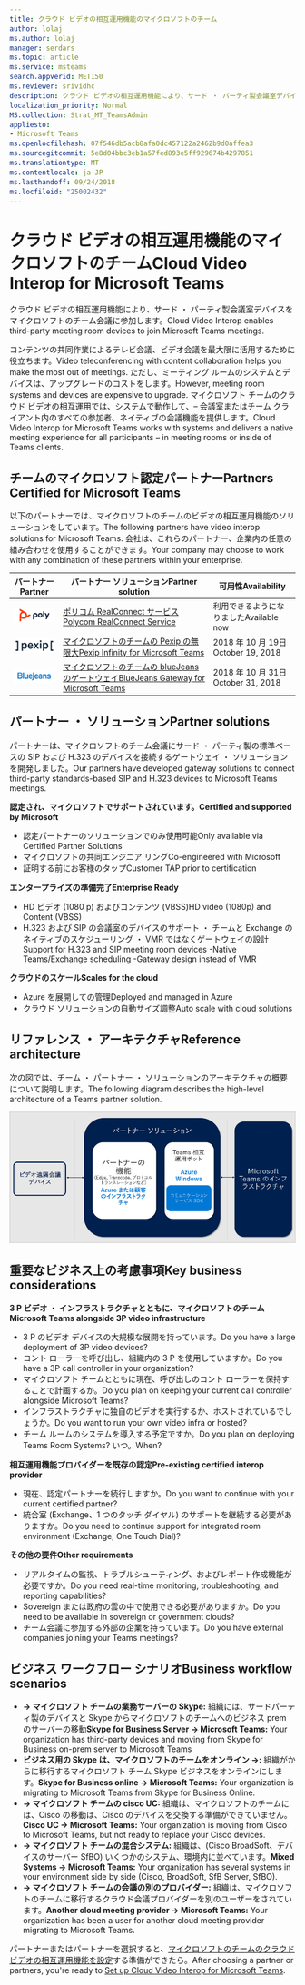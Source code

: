 ```yaml
---
title: クラウド ビデオの相互運用機能のマイクロソフトのチーム
author: lolaj
ms.author: lolaj
manager: serdars
ms.topic: article
ms.service: msteams
search.appverid: MET150
ms.reviewer: srividhc
description: クラウド ビデオの相互運用機能により、サード ・ パーティ製会議室デバイスをマイクロソフトのチーム会議に参加します。
localization_priority: Normal
MS.collection: Strat_MT_TeamsAdmin
appliesto:
- Microsoft Teams
ms.openlocfilehash: 07f546db5acb8afa0dc457122a2462b9d0affea3
ms.sourcegitcommit: 5e8d04bbc3eb1a57fed893e5ff929674b4297851
ms.translationtype: MT
ms.contentlocale: ja-JP
ms.lasthandoff: 09/24/2018
ms.locfileid: "25002432"
---
```

# <a name="cloud-video-interop-for-microsoft-teams"></a><span data-ttu-id="57040-103">クラウド ビデオの相互運用機能のマイクロソフトのチーム</span><span class="sxs-lookup"><span data-stu-id="57040-103">Cloud Video Interop for Microsoft Teams</span></span>

<span data-ttu-id="57040-104">クラウド ビデオの相互運用機能により、サード ・ パーティ製会議室デバイスをマイクロソフトのチーム会議に参加します。</span><span class="sxs-lookup"><span data-stu-id="57040-104">Cloud Video Interop enables third-party meeting room devices to join Microsoft Teams meetings.</span></span>

<span data-ttu-id="57040-105">コンテンツの共同作業によるテレビ会議、ビデオ会議を最大限に活用するために役立ちます。</span><span class="sxs-lookup"><span data-stu-id="57040-105">Video teleconferencing with content collaboration helps you make the most out of meetings.</span></span> <span data-ttu-id="57040-106">ただし、ミーティング ルームのシステムとデバイスは、アップグレードのコストをします。</span><span class="sxs-lookup"><span data-stu-id="57040-106">However, meeting room systems and devices are expensive to upgrade.</span></span> <span data-ttu-id="57040-107">マイクロソフト チームのクラウド ビデオの相互運用では、システムで動作して、– 会議室またはチーム クライアント内のすべての参加者、ネイティブの会議機能を提供します。</span><span class="sxs-lookup"><span data-stu-id="57040-107">Cloud Video Interop for Microsoft Teams works with systems and delivers a native meeting experience for all participants – in meeting rooms or inside of Teams clients.</span></span> 

## <a name="partners-certified-for-microsoft-teams"></a><span data-ttu-id="57040-108">チームのマイクロソフト認定パートナー</span><span class="sxs-lookup"><span data-stu-id="57040-108">Partners Certified for Microsoft Teams</span></span>

<span data-ttu-id="57040-109">以下のパートナーでは、マイクロソフトのチームのビデオの相互運用機能のソリューションをしています。</span><span class="sxs-lookup"><span data-stu-id="57040-109">The following partners have video interop solutions for Microsoft Teams.</span></span> <span data-ttu-id="57040-110">会社は、これらのパートナー、企業内の任意の組み合わせを使用することができます。</span><span class="sxs-lookup"><span data-stu-id="57040-110">Your company may choose to work with any combination of these partners within your enterprise.</span></span> 


|<span data-ttu-id="57040-111">パートナー</span><span class="sxs-lookup"><span data-stu-id="57040-111">Partner</span></span>|<span data-ttu-id="57040-112">パートナー ソリューション</span><span class="sxs-lookup"><span data-stu-id="57040-112">Partner solution</span></span>|<span data-ttu-id="57040-113">可用性</span><span class="sxs-lookup"><span data-stu-id="57040-113">Availability</span></span>|
|----|---|----|
|![ポリコム RealConnect](media/polycom.png) | <span data-ttu-id="57040-115"><a href="https://aka.ms/PolycomRealConnect" target="_blank">ポリコム RealConnect サービス</a></span><span class="sxs-lookup"><span data-stu-id="57040-115"><a href="https://aka.ms/PolycomRealConnect" target="_blank">Polycom RealConnect Service</a></span></span> |<span data-ttu-id="57040-116">利用できるようになりました</span><span class="sxs-lookup"><span data-stu-id="57040-116">Available now</span></span>|
|![Pexip 無限大](media/pexip.png)| <span data-ttu-id="57040-118"><a href="https://aka.ms/PexipInfinity" target="_blank">マイクロソフトのチームの Pexip の無限大</a></span><span class="sxs-lookup"><span data-stu-id="57040-118"><a href="https://aka.ms/PexipInfinity" target="_blank">Pexip Infinity for Microsoft Teams</a></span></span> | <span data-ttu-id="57040-119">2018 年 10 月 19日</span><span class="sxs-lookup"><span data-stu-id="57040-119">October 19, 2018</span></span>|
|![BlueJeans ゲートウェイ](media/bluejeans.png)| <span data-ttu-id="57040-121"><a href="https://aka.ms/BluejeansGateway" target="_blank">マイクロソフトのチームの blueJeans のゲートウェイ</a></span><span class="sxs-lookup"><span data-stu-id="57040-121"><a href="https://aka.ms/BluejeansGateway" target="_blank">BlueJeans Gateway for Microsoft Teams</a></span></span> | <span data-ttu-id="57040-122">2018 年 10 月 31日</span><span class="sxs-lookup"><span data-stu-id="57040-122">October 31, 2018</span></span>|

## <a name="partner-solutions"></a><span data-ttu-id="57040-123">パートナー ・ ソリューション</span><span class="sxs-lookup"><span data-stu-id="57040-123">Partner solutions</span></span>

<span data-ttu-id="57040-124">パートナーは、マイクロソフトのチーム会議にサード ・ パーティ製の標準ベースの SIP および H.323 のデバイスを接続するゲートウェイ ・ ソリューションを開発しました。</span><span class="sxs-lookup"><span data-stu-id="57040-124">Our partners have developed gateway solutions to connect third-party standards-based SIP and H.323 devices to Microsoft Teams meetings.</span></span>  
 
<span data-ttu-id="57040-125">**認定され、マイクロソフトでサポートされています。**</span><span class="sxs-lookup"><span data-stu-id="57040-125">**Certified and supported by Microsoft**</span></span>

- <span data-ttu-id="57040-126">認定パートナーのソリューションでのみ使用可能</span><span class="sxs-lookup"><span data-stu-id="57040-126">Only available via Certified Partner Solutions</span></span>
- <span data-ttu-id="57040-127">マイクロソフトの共同エンジニア リング</span><span class="sxs-lookup"><span data-stu-id="57040-127">Co-engineered with Microsoft</span></span>
- <span data-ttu-id="57040-128">証明する前にお客様のタップ</span><span class="sxs-lookup"><span data-stu-id="57040-128">Customer TAP prior to certification</span></span>

<span data-ttu-id="57040-129">**エンタープライズの準備完了**</span><span class="sxs-lookup"><span data-stu-id="57040-129">**Enterprise Ready**</span></span>

- <span data-ttu-id="57040-130">HD ビデオ (1080 p) およびコンテンツ (VBSS)</span><span class="sxs-lookup"><span data-stu-id="57040-130">HD video (1080p) and Content (VBSS)</span></span>
- <span data-ttu-id="57040-131">H.323 および SIP の会議室のデバイスのサポート ・ チームと Exchange のネイティブのスケジューリング ・ VMR ではなくゲートウェイの設計</span><span class="sxs-lookup"><span data-stu-id="57040-131">Support for H.323 and SIP meeting room devices -Native Teams/Exchange scheduling -Gateway design instead of VMR</span></span>

<span data-ttu-id="57040-132">**クラウドのスケール**</span><span class="sxs-lookup"><span data-stu-id="57040-132">**Scales for the cloud**</span></span>

- <span data-ttu-id="57040-133">Azure を展開しての管理</span><span class="sxs-lookup"><span data-stu-id="57040-133">Deployed and managed in Azure</span></span>
- <span data-ttu-id="57040-134">クラウド ソリューションの自動サイズ調整</span><span class="sxs-lookup"><span data-stu-id="57040-134">Auto scale with cloud solutions</span></span>

 
## <a name="reference-architecture"></a><span data-ttu-id="57040-135">リファレンス ・ アーキテクチャ</span><span class="sxs-lookup"><span data-stu-id="57040-135">Reference architecture</span></span>

<span data-ttu-id="57040-136">次の図では、チーム ・ パートナー ・ ソリューションのアーキテクチャの概要について説明します。</span><span class="sxs-lookup"><span data-stu-id="57040-136">The following diagram describes the high-level architecture of a Teams partner solution.</span></span>

![チームのビデオの相互運用をクラウド パートナー ソリューション](media/teams-cloud-video-interop-partner-solution.png)

## <a name="key-business-considerations"></a><span data-ttu-id="57040-138">重要なビジネス上の考慮事項</span><span class="sxs-lookup"><span data-stu-id="57040-138">Key business considerations</span></span>

<span data-ttu-id="57040-139">**3 P ビデオ ・ インフラストラクチャとともに、マイクロソフトのチーム**</span><span class="sxs-lookup"><span data-stu-id="57040-139">**Microsoft Teams alongside 3P video infrastructure**</span></span>

- <span data-ttu-id="57040-140">3 P のビデオ デバイスの大規模な展開を持っています。</span><span class="sxs-lookup"><span data-stu-id="57040-140">Do you have a large deployment of 3P video devices?</span></span>
- <span data-ttu-id="57040-141">コント ローラーを呼び出し、組織内の 3 P を使用していますか。</span><span class="sxs-lookup"><span data-stu-id="57040-141">Do you have a 3P call controller in your organization?</span></span>
- <span data-ttu-id="57040-142">マイクロソフト チームとともに現在、呼び出しのコント ローラーを保持することで計画するか。</span><span class="sxs-lookup"><span data-stu-id="57040-142">Do you plan on keeping your current call controller alongside Microsoft Teams?</span></span>
- <span data-ttu-id="57040-143">インフラストラクチャに独自のビデオを実行するか、ホストされているでしょうか。</span><span class="sxs-lookup"><span data-stu-id="57040-143">Do you want to run your own video infra or hosted?</span></span> 
- <span data-ttu-id="57040-144">チーム ルームのシステムを導入する予定ですか。</span><span class="sxs-lookup"><span data-stu-id="57040-144">Do you plan on deploying Teams Room Systems?</span></span> <span data-ttu-id="57040-145">いつ。</span><span class="sxs-lookup"><span data-stu-id="57040-145">When?</span></span>

<span data-ttu-id="57040-146">**相互運用機能プロバイダーを既存の認定**</span><span class="sxs-lookup"><span data-stu-id="57040-146">**Pre-existing certified interop provider**</span></span>

- <span data-ttu-id="57040-147">現在、認定パートナーを続行しますか。</span><span class="sxs-lookup"><span data-stu-id="57040-147">Do you want to continue with your current certified partner?</span></span>
- <span data-ttu-id="57040-148">統合室 (Exchange、1 つのタッチ ダイヤル) のサポートを継続する必要がありますか。</span><span class="sxs-lookup"><span data-stu-id="57040-148">Do you need to continue support for integrated room environment (Exchange, One Touch Dial)?</span></span>

<span data-ttu-id="57040-149">**その他の要件**</span><span class="sxs-lookup"><span data-stu-id="57040-149">**Other requirements**</span></span>

- <span data-ttu-id="57040-150">リアルタイムの監視、トラブルシューティング、およびレポート作成機能が必要ですか。</span><span class="sxs-lookup"><span data-stu-id="57040-150">Do you need real-time monitoring, troubleshooting, and reporting capabilities?</span></span>
- <span data-ttu-id="57040-151">Sovereign または政府の雲の中で使用できる必要がありますか。</span><span class="sxs-lookup"><span data-stu-id="57040-151">Do you need to be available in sovereign or government clouds?</span></span>
- <span data-ttu-id="57040-152">チーム会議に参加する外部の企業を持っています。</span><span class="sxs-lookup"><span data-stu-id="57040-152">Do you have external companies joining your Teams meetings?</span></span> 

## <a name="business-workflow-scenarios"></a><span data-ttu-id="57040-153">ビジネス ワークフロー シナリオ</span><span class="sxs-lookup"><span data-stu-id="57040-153">Business workflow scenarios</span></span>

- <span data-ttu-id="57040-154">**-> マイクロソフト チームの業務サーバーの Skype:** 組織には、サードパーティ製のデバイスと Skype からマイクロソフトのチームへのビジネス prem のサーバーの移動</span><span class="sxs-lookup"><span data-stu-id="57040-154">**Skype for Business Server -> Microsoft Teams:** Your organization has third-party devices and moving from Skype for Business on-prem server to Microsoft Teams</span></span>  
- <span data-ttu-id="57040-155">**ビジネス用の Skype は、マイクロソフトのチームをオンライン ->:** 組織がからに移行するマイクロソフト チーム Skype ビジネスをオンラインにします。</span><span class="sxs-lookup"><span data-stu-id="57040-155">**Skype for Business online -> Microsoft Teams:** Your organization is migrating to Microsoft Teams from Skype for Business Online.</span></span>
- <span data-ttu-id="57040-156">**-> マイクロソフト チームの cisco UC:** 組織は、マイクロソフトのチームには、Cisco の移動は、Cisco のデバイスを交換する準備ができていません。</span><span class="sxs-lookup"><span data-stu-id="57040-156">**Cisco UC -> Microsoft Teams:** Your organization is moving from Cisco to Microsoft Teams, but not ready to replace your Cisco devices.</span></span>
- <span data-ttu-id="57040-157">**-> マイクロソフト チームの混合システム:** 組織は、(Cisco BroadSoft、デバイスのサーバー SfBO) いくつかのシステム、環境内に並べています。</span><span class="sxs-lookup"><span data-stu-id="57040-157">**Mixed Systems -> Microsoft Teams:** Your organization has several systems in your environment side by side (Cisco, BroadSoft, SfB Server, SfBO).</span></span>
- <span data-ttu-id="57040-158">**-> マイクロソフト チームの会議の別のプロバイダー:** 組織は、マイクロソフトのチームに移行するクラウド会議プロバイダーを別のユーザーをされています。</span><span class="sxs-lookup"><span data-stu-id="57040-158">**Another cloud meeting provider -> Microsoft Teams:** Your organization has been a user for another cloud meeting provider migrating to Microsoft Teams.</span></span>


<span data-ttu-id="57040-159">パートナーまたはパートナーを選択すると、[マイクロソフトのチームのクラウド ビデオの相互運用機能を設定](cloud-video-interop-for-teams-set-up.md)する準備ができたら。</span><span class="sxs-lookup"><span data-stu-id="57040-159">After choosing a partner or partners, you're ready to [Set up Cloud Video Interop for Microsoft Teams](cloud-video-interop-for-teams-set-up.md).</span></span> 
